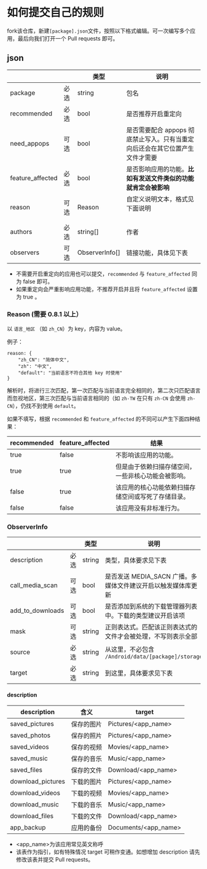 # 如何提交自己的规则

fork该仓库，新建`[package].json`文件，按照以下格式编辑。可一次编写多个应用，最后向我们打开一个 Pull requests 即可。


## json
|                 |    |类型          |说明                                                                        |
|-----------------|----|--------------|----------------------------------------------------------------------------|
|package          |必选|string        |包名                                                                        |
|recommended      |必选|bool          |是否推荐开启重定向                                                          |
|need\_appops     |可选|bool          |是否需要配合 appops 彻底禁止写入。只有当重定向后还会在其它位置产生文件才需要|
|feature\_affected|必选|bool          |是否影响应用的功能。**比如有发送文件类似的功能就肯定会被影响**              |
|reason           |可选|Reason        |自定义说明文本，格式见下面说明                                            |
|authors          |必选|string[]      |作者                                                                        |
|observers        |可选|ObserverInfo[]|链接功能，具体见下表                                                        |

* 不需要开启重定向的应用也可以提交，`recommended` 与 `feature_affected` 同为 false 即可。
* 如果重定向会严重影响应用功能，不推荐开启并且将 `feature_affected` 设置为 true 。

### Reason (需要 0.8.1 以上）
以 `语言_地区` （如 `zh_CN`）为 key，内容为 value。

例子：
```
reason: {
	"zh_CN": "简体中文",
	"zh": "中文",
	"default": "当前语言不符合其他 key 时使用"
}
```
解析时，将进行三次匹配，第一次匹配与当前语言完全相同的，第二次只匹配语言而忽视地区，第三次匹配与当前语言相同的（如 `zh-TW` 在只有 `zh-CN` 会使用 `zh-CN`），仍找不到使用 `default`。

如果不填写，根据 `recommended` 和 `feature_affected` 的不同可以产生下面四种结果：

| recommended | feature_affected | 结果                                               |
|-------------|------------------|----------------------------------------------------|
| true        | false            | 不影响该应用的功能。                               |
| true        | true             | 但是由于依赖扫描存储空间，一些非核心功能会被影响。 |
| false       | true             | 该应用的核心功能依赖扫描存储空间或写死了存储目录。 |
| false       | false            | 该应用没有非标准行为。                             |

### ObserverInfo 
|                  |    |类型  |说明                                                         |
|------------------|----|------|-------------------------------------------------------------|
|description       |必选|string|类型，具体要求见下表                                         |
|call\_media\_scan |可选|bool  |是否发送 MEDIA\_SACN 广播。多媒体文件建议开启以触发媒体库更新|
|add\_to\_downloads|可选|bool  |是否添加到系统的下载管理器列表中。下载的类型建议开启该项     |
|mask              |可选|string|正则表达式。匹配该正则表达式的文件才会被处理，不写则表示全部 |
|source            |必选|string|从这里，不必包含 `/Android/data/[package]/storage`           |
|target            |必选|string|到这里，具体要求见下表                                       |


#### description
|description       |含义      |target              |
|------------------|----------|--------------------|
|saved\_pictures   |保存的图片|Pictures/<app_name> |
|saved\_photos     |保存的照片|Pictures/<app_name> |
|saved\_videos     |保存的视频|Movies/<app_name>   |
|saved\_music      |保存的音乐|Music/<app_name>    |
|saved\_files      |保存的文件|Download/<app_name> |
|download\_pictures|下载的图片|Pictures/<app_name> |
|download\_videos  |下载的视频|Movies/<app_name>   |
|download\_music   |下载的音乐|Music/<app_name>    |
|download\_files   |下载的文件|Download/<app_name> |
|app\_backup       |应用的备份|Documents/<app_name>|


* <app_name>为该应用常见英文称呼
* 该表作为指引，如有特殊情况 target 可稍作变通。如想增加 description 请先修改该表并提交 Pull requests。
